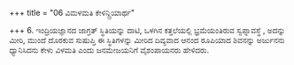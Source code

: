 +++
title = "06 ವಿಮಳಮತಿ ಕೇಳಿನ್ದ್ರಿಯಾರ್ಥ"

+++
6. ಇಂದ್ರಿಯಜ್ಞಾನದ ಜಾಗ್ರತ್ ಸ್ಥಿತಿಯನ್ನು ದಾಟಿ, ಒಳಗಿನ ಕತ್ತಲೆಯಲ್ಲಿ ಭ್ರಮೆಯಂತಿರುವ ಸ್ವಪ್ನಾವಸ್ಥೆ , ಅದನ್ನು ಮೀರಿ, ಮುಂದೆ ದೊರಕುವ ಸುಷುಪ್ತಿ  ಈ ಸ್ಥಿತಿಗಳನ್ನು ಮೀರಿದ  ದಿವ್ಯವಾದ ಆನಂದ ರೂಪಿಯಾದ ಶಿವನನ್ನು ಅರ್ಜುನನು ಧ್ಯಾನಿಸಿದನು ಕೇಳು ವಿಳಮತಿ ಎಂದು ಜನಮೇಜಯನಿಗೆ ವೈಶಂಪಾಯನರು ಹೇಳಿದರು.